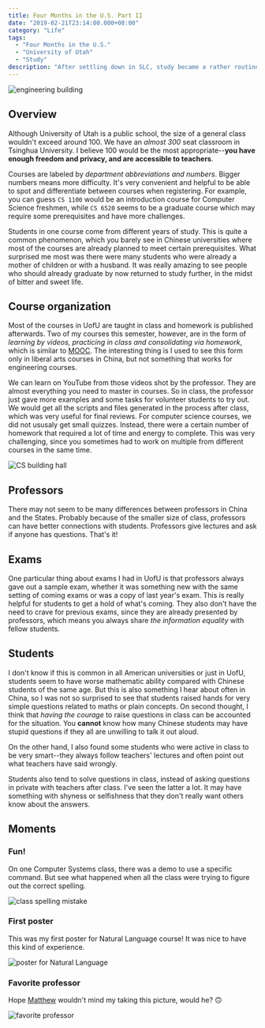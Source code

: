 ```yaml
---
title: Four Months in the U.S. Part II
date: "2019-02-21T23:14:00.000+08:00"
category: "Life"
tags:
  - "Four Months in the U.S."
  - "University of Utah"
  - "Study"
description: "After settling down in SLC, study became a rather routine part. Courses in the U.S. are certainly different from those in China. From a Chinese student's perspective, students in the University of Utah, or should I say in the States, are somewhat very special."
---
```


![engineering building](/images/engineering-building.jpg)

## Overview

Although University of Utah is a public school, the size of a general class wouldn't exceed around 100. We have an _almost 300_ seat classroom in Tsinghua University. I believe 100 would be the most appropriate--**you have enough freedom and privacy, and are accessible to teachers**.

Courses are labeled by _department abbreviations and numbers_. Bigger numbers means more difficulty. It's very convenient and helpful to be able to spot and differentiate between courses when registering. For example, you can guess `CS 1100` would be an introduction course for Computer Science freshmen, while `CS 6520` seems to be a graduate course which may require some prerequisites and have more challenges.

Students in one course come from different years of study. This is quite a common phenomenon, which you barely see in Chinese universities where most of the courses are already planned to meet certain prerequisites. What surprised me most was there were many students who were already a mother of children or with a husband. It was really amazing to see people who should already graduate by now returned to study further, in the midst of bitter and sweet life.

## Course organization

Most of the courses in UofU are taught in class and homework is published afterwards. Two of my courses this semester, however, are in the form of _learning by videos, practicing in class and consolidating via homework_, which is similar to [MOOC](https://en.wikipedia.org/wiki/Massive_open_online_course). The interesting thing is I used to see this form only in liberal arts courses in China, but not something that works for engineering courses.

We can learn on YouTube from those videos shot by the professor. They are almost everything you need to master in courses. So in class, the professor just gave more examples and some tasks for volunteer students to try out. We would get all the scripts and files generated in the process after class, which was very useful for final reviews. For computer science courses, we did not ususaly get small quizzes. Instead, there were a certain number of homework that required a lot of time and energy to complete. This was very challenging, since you sometimes had to work on multiple from different courses in the same time.

![CS building hall](/images/cs-building-hall.jpg)

## Professors

There may not seem to be many differences between professors in China and the States. Probably because of the smaller size of class, professors can have better connections with students. Professors give lectures and ask if anyone has questions. That's it!

## Exams

One particular thing about exams I had in UofU is that professors always gave out a sample exam, whether it was something new with the same setting of coming exams or was a copy of last year's exam. This is really helpful for students to get a hold of what's coming. They also don't have the need to crave for previous exams, since they are already presented by professors, which means you always share _the information equality_ with fellow students.

## Students

I don't know if this is common in all American universities or just in UofU, students seem to have worse mathematic ability compared with Chinese students of the same age. But this is also something I hear about often in China, so I was not so surprised to see that students raised hands for very simple questions related to maths or plain concepts. On second thought, I think that _having the courage_ to raise questions in class can be accounted for the situation. You **cannot** know how many Chinese students may have stupid questions if they all are unwilling to talk it out aloud.

On the other hand, I also found some students who were active in class to be very smart--they always follow teachers' lectures and often point out what teachers have said wrongly.

Students also tend to solve questions in class, instead of asking questions in private with teachers after class. I've seen the latter a lot. It may have something with shyness or selfishness that they don't really want others know about the answers.

## Moments

### Fun!

On one Computer Systems class, there was a demo to use a specific command. But see what happened when all the class were trying to figure out the correct spelling.

![class spelling mistake](/images/spell-mistake-in-class.jpg)

### First poster

This was my first poster for Natural Language course! It was nice to have this kind of experience.

![poster for Natural Language](/images/poster-natural-language.jpg)

### Favorite professor

Hope [Matthew](http://www.cs.utah.edu/~mflatt/) wouldn't mind my taking this picture, would he? 🙃

![favorite professor](/images/my-favorite-professor.jpg)
